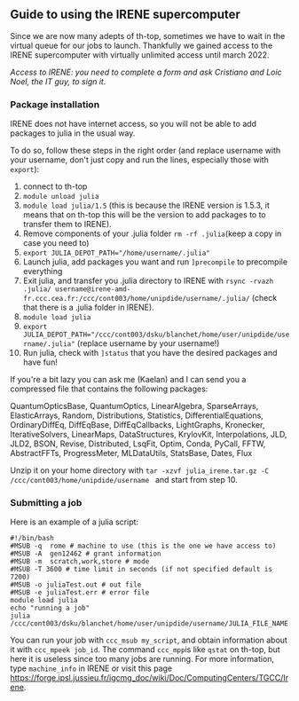 ## Guide to using the IRENE supercomputer

Since we are now many adepts of th-top, sometimes we have to wait in the virtual queue for our jobs to launch. Thankfully we gained access to the IRENE supercomputer with virtually unlimited access until march 2022.

*Access to IRENE: you need to complete a form and ask Cristiano and Loic Noel, the IT guy, to sign it.*

### Package installation

IRENE does not have internet access, so you will not be able to add packages to julia in the usual way. 

To do so, follow these steps in the right order (and replace username with your username, don't just copy and run the lines, especially those with `export`):

1) connect to th-top
2) `module unload julia`
3) `module load julia/1.5` (this is because the IRENE version is 1.5.3, it means that on th-top this will be the version to add packages to to transfer them to IRENE).
4) Remove components of your .julia folder `rm -rf .julia`(keep a copy in case you need to)
5) `export JULIA_DEPOT_PATH="/home/username/.julia"`
6) Launch julia, add packages you want and run `]precompile` to precompile everything
8) Exit julia, and transfer you .julia directory to IRENE with `rsync -rvazh .julia/ username@irene-amd-fr.ccc.cea.fr:/ccc/cont003/home/unipdide/username/.julia/` (check that there is a .julia folder in IRENE).
10) `module load julia`
11) `export JULIA_DEPOT_PATH="/ccc/cont003/dsku/blanchet/home/user/unipdide/username/.julia"` (replace username by your username!)
12) Run julia, check with `]status` that you have the desired packages and have fun!

If you're a bit lazy you can ask me (Kaelan) and I can send you a compressed file that contains the following packages:

QuantumOpticsBase, QuantumOptics, LinearAlgebra, SparseArrays, ElasticArrays, Random, Distributions, Statistics, DifferentialEquations, OrdinaryDiffEq, DiffEqBase, DiffEqCallbacks, LightGraphs, Kronecker, IterativeSolvers, LinearMaps, DataStructures, KrylovKit, Interpolations, JLD, JLD2, BSON, Revise, Distributed, LsqFit, Optim, Conda, PyCall, FFTW, AbstractFFTs, ProgressMeter, MLDataUtils, StatsBase, Dates, Flux

Unzip it on your home directory with `tar -xzvf julia_irene.tar.gz -C /ccc/cont003/home/unipdide/username ` and start from step 10.

### Submitting a job

Here is an example of a julia script:
```
#!/bin/bash
#MSUB -q  rome # machine to use (this is the one we have access to)
#MSUB -A  gen12462 # grant information
#MSUB -m  scratch,work,store # mode 
#MSUB -T 3600 # time limit in seconds (if not specified default is 7200)
#MSUB -o juliaTest.out # out file
#MSUB -e juliaTest.err # error file
module load julia
echo "running a job" 
julia /ccc/cont003/dsku/blanchet/home/user/unipdide/username/JULIA_FILE_NAME.jl
```

You can run your job with `ccc_msub my_script`, and obtain information about it with `ccc_mpeek job_id`. The command `ccc_mpp`is like `qstat` on th-top, but here it is useless since too many jobs are running. 
For more information, type `machine_info` in IRENE or visit this page https://forge.ipsl.jussieu.fr/igcmg_doc/wiki/Doc/ComputingCenters/TGCC/Irene.
